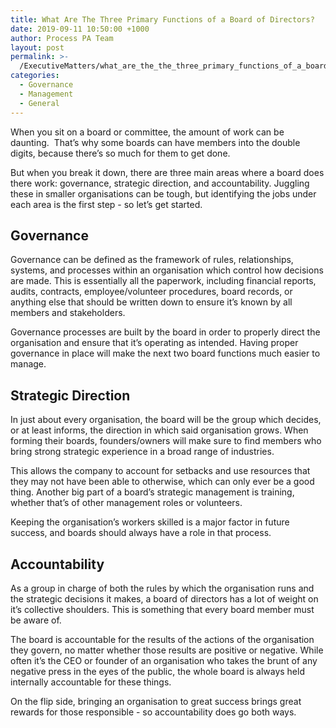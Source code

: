 ```yaml
---
title: What Are The Three Primary Functions of a Board of Directors?
date: 2019-09-11 10:50:00 +1000
author: Process PA Team
layout: post
permalink: >-
  /ExecutiveMatters/what_are_the_the_three_primary_functions_of_a_board_of_directors
categories:
  - Governance
  - Management
  - General
---
```


When you sit on a board or committee, the amount of work can be daunting.&nbsp; That’s why some boards can have members into the double digits, because there’s so much for them to get done.

But when you break it down, there are three main areas where a board does there work: governance, strategic direction, and accountability. Juggling these in smaller organisations can be tough, but identifying the jobs under each area is the first step - so let’s get started.

## **Governance**

Governance can be defined as the framework of rules, relationships, systems, and processes within an organisation which control how decisions are made. This is essentially all the paperwork, including financial reports, audits, contracts, employee/volunteer procedures, board records, or anything else that should be written down to ensure it’s known by all members and stakeholders.&nbsp;

Governance processes are built by the board in order to properly direct the organisation and ensure that it’s operating as intended. Having proper governance in place will make the next two board functions much easier to manage.

## **Strategic Direction**

In just about every organisation, the board will be the group which decides, or at least informs, the direction in which said organisation grows. When forming their boards, founders/owners will make sure to find members who bring strong strategic experience in a broad range of industries.

This allows the company to account for setbacks and use resources that they may not have been able to otherwise, which can only ever be a good thing. Another big part of a board’s strategic management is training, whether that’s of other management roles or volunteers.

Keeping the organisation’s workers skilled is a major factor in future success, and boards should always have a role in that process.

## **Accountability**

As a group in charge of both the rules by which the organisation runs and the strategic decisions it makes, a board of directors has a lot of weight on it’s collective shoulders. This is something that every board member must be aware of.

The board is accountable for the results of the actions of the organisation they govern, no matter whether those results are positive or negative. While often it’s the CEO or founder of an organisation who takes the brunt of any negative press in the eyes of the public, the whole board is always held internally accountable for these things.

On the flip side, bringing an organisation to great success brings great rewards for those responsible - so accountability does go both ways.